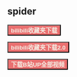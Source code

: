 ## spider

<a href="/#/spider/bilibili"><button class="mybutton" style="background-color: #ea7070"><b><font color='#f4f0e6'>bilibili收藏夹下载</font></b></button></a>

<a href="/#/spider/bilibili2.0"><button class="mybutton" style="background-color: #ea7070"><b><font color='#f4f0e6'>bilibili收藏夹下载2.0</font></b></button></a>

<a href="/#/spider/bilibiliDown"><button class="mybutton" style="background-color: #ea7070"><b><font color='#f4f0e6'>下载B站UP全部视频</font></b></button></a>